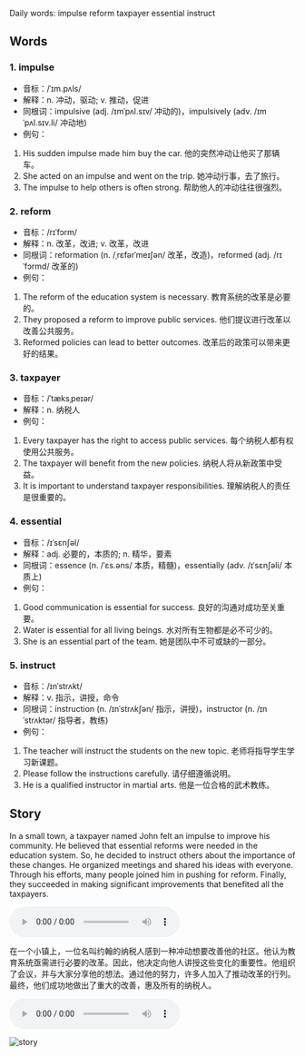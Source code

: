 Daily words: impulse reform taxpayer essential instruct

## Words
### 1. impulse
- 音标：/ˈɪm.pʌls/ <span style="cursor: pointer;" onclick="document.getElementById('audio-player-1').play()"><i class="fas fa-volume-up"></i></span>
<audio id="audio-player-1" src="https://files.dwong.top/words/impulse.mp3" style="display:none;"></audio>
- 解释：n. 冲动，驱动; v. 推动，促进
- 同根词：impulsive (adj. /ɪmˈpʌl.sɪv/ 冲动的)，impulsively (adv. /ɪmˈpʌl.sɪv.li/ 冲动地)
- 例句：
1. His sudden impulse made him buy the car. 他的突然冲动让他买了那辆车。
2. She acted on an impulse and went on the trip. 她冲动行事，去了旅行。
3. The impulse to help others is often strong. 帮助他人的冲动往往很强烈。

### 2. reform
- 音标：/rɪˈfɔrm/ <span style="cursor: pointer;" onclick="document.getElementById('audio-player-2').play()"><i class="fas fa-volume-up"></i></span>
<audio id="audio-player-2" src="https://files.dwong.top/words/reform.mp3" style="display:none;"></audio>
- 解释：n. 改革，改进; v. 改革，改进
- 同根词：reformation (n. /ˌrɛfərˈmeɪʃən/ 改革，改造)，reformed (adj. /rɪˈfɔrmd/ 改革的)
- 例句：
1. The reform of the education system is necessary. 教育系统的改革是必要的。
2. They proposed a reform to improve public services. 他们提议进行改革以改善公共服务。
3. Reformed policies can lead to better outcomes. 改革后的政策可以带来更好的结果。

### 3. taxpayer
- 音标：/ˈtæksˌpeɪər/ <span style="cursor: pointer;" onclick="document.getElementById('audio-player-3').play()"><i class="fas fa-volume-up"></i></span>
<audio id="audio-player-3" src="https://files.dwong.top/words/taxpayer.mp3" style="display:none;"></audio>
- 解释：n. 纳税人
- 例句：
1. Every taxpayer has the right to access public services. 每个纳税人都有权使用公共服务。
2. The taxpayer will benefit from the new policies. 纳税人将从新政策中受益。
3. It is important to understand taxpayer responsibilities. 理解纳税人的责任是很重要的。

### 4. essential
- 音标：/ɪˈsɛnʃəl/ <span style="cursor: pointer;" onclick="document.getElementById('audio-player-4').play()"><i class="fas fa-volume-up"></i></span>
<audio id="audio-player-4" src="https://files.dwong.top/words/essential.mp3" style="display:none;"></audio>
- 解释：adj. 必要的，本质的; n. 精华，要素
- 同根词：essence (n. /ˈɛs.əns/ 本质，精髓)，essentially (adv. /ɪˈsɛnʃəli/ 本质上)
- 例句：
1. Good communication is essential for success. 良好的沟通对成功至关重要。
2. Water is essential for all living beings. 水对所有生物都是必不可少的。
3. She is an essential part of the team. 她是团队中不可或缺的一部分。

### 5. instruct
- 音标：/ɪnˈstrʌkt/ <span style="cursor: pointer;" onclick="document.getElementById('audio-player-5').play()"><i class="fas fa-volume-up"></i></span>
<audio id="audio-player-5" src="https://files.dwong.top/words/instruct.mp3" style="display:none;"></audio>
- 解释：v. 指示，讲授，命令
- 同根词：instruction (n. /ɪnˈstrʌkʃən/ 指示，讲授)，instructor (n. /ɪnˈstrʌktər/ 指导者，教练)
- 例句：
1. The teacher will instruct the students on the new topic. 老师将指导学生学习新课题。
2. Please follow the instructions carefully. 请仔细遵循说明。
3. He is a qualified instructor in martial arts. 他是一位合格的武术教练。

## Story
In a small town, a taxpayer named John felt an impulse to improve his community. He believed that essential reforms were needed in the education system. So, he decided to instruct others about the importance of these changes. He organized meetings and shared his ideas with everyone. Through his efforts, many people joined him in pushing for reform. Finally, they succeeded in making significant improvements that benefited all the taxpayers.

<audio controls>
  <source src="https://files.dwong.top/story/2024-09-07-english.mp3" type="audio/mpeg">
  你的浏览器不支持音频元素。
</audio>
  

在一个小镇上，一位名叫约翰的纳税人感到一种冲动想要改善他的社区。他认为教育系统亟需进行必要的改革。因此，他决定向他人讲授这些变化的重要性。他组织了会议，并与大家分享他的想法。通过他的努力，许多人加入了推动改革的行列。最终，他们成功地做出了重大的改善，惠及所有的纳税人。

<audio controls>
  <source src="https://files.dwong.top/story/2024-09-07-chinese.mp3" type="audio/mpeg">
  你的浏览器不支持音频元素。
</audio>
  

![story](https://files.dwong.top/images/2024-09-07.png)

